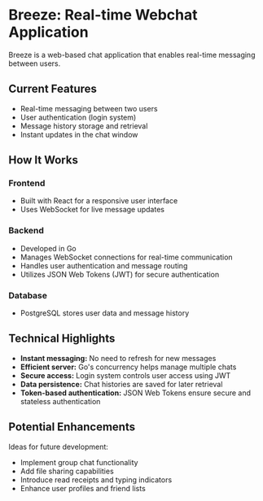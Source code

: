 <h1>Breeze: Real-time Webchat Application</h1>

<p>Breeze is a web-based chat application that enables real-time messaging between users.</p>

<h2>Current Features</h2>
<ul>
  <li>Real-time messaging between two users</li>
  <li>User authentication (login system)</li>
  <li>Message history storage and retrieval</li>
  <li>Instant updates in the chat window</li>
</ul>

<h2>How It Works</h2>

<h3>Frontend</h3>
<ul>
  <li>Built with React for a responsive user interface</li>
  <li>Uses WebSocket for live message updates</li>
</ul>

<h3>Backend</h3>
<ul>
  <li>Developed in Go</li>
  <li>Manages WebSocket connections for real-time communication</li>
  <li>Handles user authentication and message routing</li>
  <li>Utilizes JSON Web Tokens (JWT) for secure authentication</li>
</ul>

<h3>Database</h3>
<ul>
  <li>PostgreSQL stores user data and message history</li>
</ul>

<h2>Technical Highlights</h2>
<ul>
  <li><strong>Instant messaging:</strong> No need to refresh for new messages</li>
  <li><strong>Efficient server:</strong> Go's concurrency helps manage multiple chats</li>
  <li><strong>Secure access:</strong> Login system controls user access using JWT</li>
  <li><strong>Data persistence:</strong> Chat histories are saved for later retrieval</li>
  <li><strong>Token-based authentication:</strong> JSON Web Tokens ensure secure and stateless authentication</li>
</ul>

<h2>Potential Enhancements</h2>
<p>Ideas for future development:</p>
<ul>
  <li>Implement group chat functionality</li>
  <li>Add file sharing capabilities</li>
  <li>Introduce read receipts and typing indicators</li>
  <li>Enhance user profiles and friend lists</li>
</ul>

